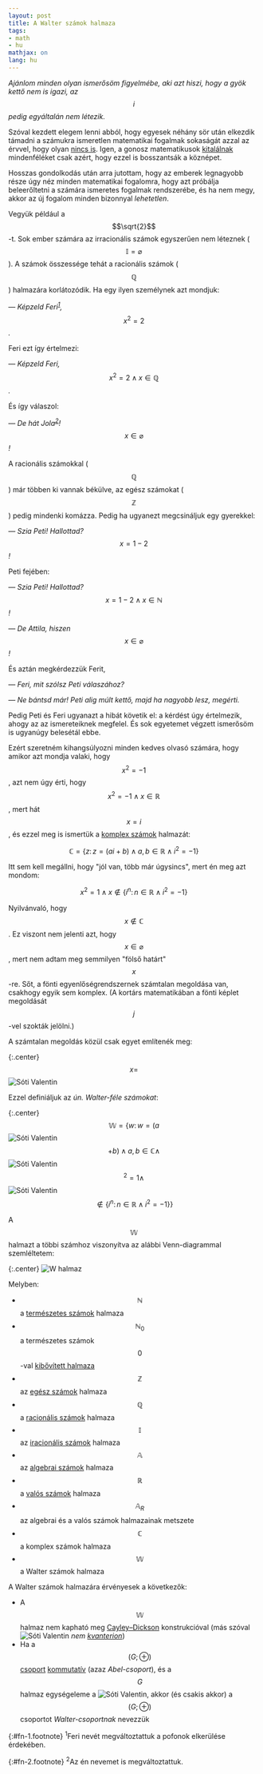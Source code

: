 ```yaml
---
layout: post
title: A Walter számok halmaza
tags:
- math
- hu
mathjax: on
lang: hu
---
```


*Ajánlom minden olyan ismerősöm figyelmébe, aki azt hiszi, hogy a gyök kettő
nem is igazi, az $$i$$ pedig egyáltalán nem létezik.*

Szóval kezdett elegem lenni abból, hogy egyesek néhány sör után elkezdik
támadni a számukra ismeretlen matematikai fogalmak sokaságát azzal az érvvel,
hogy olyan [nincs is][1]. Igen, a gonosz matematikusok [kitalálnak][2]
mindenféléket csak azért, hogy ezzel is bosszantsák a köznépet.

[1]: http://youtube.com/TbNymweHW4E
[2]: http://youtube.com/1EGDCh75SpQ

Hosszas gondolkodás után arra jutottam, hogy az emberek legnagyobb része úgy
néz minden matematikai fogalomra, hogy azt próbálja beleerőltetni a számára
ismeretes fogalmak rendszerébe, és ha nem megy, akkor az új fogalom minden
bizonnyal *lehetetlen*.

Vegyük például a $$\sqrt{2}$$-t. Sok ember számára az irracionális számok
egyszerűen nem léteznek ($$\mathbb{I} = \varnothing$$). A számok összessége
tehát a racionális számok ($$\mathbb{Q}$$) halmazára korlátozódik. Ha egy ilyen
személynek azt mondjuk:

— *Képzeld Feri<sup><a href="#fn-1" title="Feri nevét megváltoztattuk a pofonok
elkerülése érdekében.">1</a></sup>,* $$x^2=2$$ *.*

Feri ezt így értelmezi:

— *Képzeld Feri,* $$x^2=2 \land x \in \mathbb{Q}$$ *.*

És így válaszol:

— *De hát Jola<sup><a href="#fn-2" title="Az én nevemet is
megváltoztattuk.">2</a></sup>!* $$x \in \varnothing$$ *!*

A racionális számokkal ($$\mathbb{Q}$$) már többen ki vannak békülve, az egész
számokat ($$\mathbb{Z}$$) pedig mindenki komázza. Pedig ha ugyanezt
megcsináljuk egy gyerekkel:

— *Szia Peti! Hallottad?* $$x = 1-2$$ *!*

Peti fejében:

— *Szia Peti! Hallottad?* $$x = 1-2 \land x \in \mathbb{N}$$ *!*

— *De Attila, hiszen* $$x \in \varnothing$$ *!*

És aztán megkérdezzük Ferit,

— *Feri, mit szólsz Peti válaszához?*

— *Ne bántsd már! Peti alig múlt kettő, majd ha nagyobb lesz, megérti.*

Pedig Peti és Feri ugyanazt a hibát követik el: a kérdést úgy értelmezik, ahogy
az az ismereteiknek megfelel. És sok egyetemet végzett ismerősöm is ugyanúgy
belesétál ebbe.

Ezért szeretném kihangsúlyozni minden kedves olvasó számára, hogy amikor azt
mondja valaki, hogy $$x^2 = -1$$, azt nem úgy érti, hogy
$$x^2 = -1 \land x \in \mathbb{R}$$, mert hát $$x = i$$, és ezzel meg is
ismertük a [komplex számok][3] halmazát:

[3]: https://hu.wikipedia.org/wiki/Komplex_számok

$$\mathbb{C} = \{z \colon z = (ai+b) \land a, b \in \mathbb{R} \land i^2 = -1\}$$

Itt sem kell megállni, hogy "jól van, több már úgysincs", mert én meg azt
mondom:

$$x^2 = 1 \land x \notin \{i^n \colon n \in \mathbb{R} \land i^2 = -1\}$$

Nyilvánvaló, hogy $$x \notin \mathbb{C}$$. Ez viszont nem jelenti azt, hogy
$$x \in \varnothing$$, mert nem adtam meg semmilyen "fölső határt" $$x$$-re.
Sőt, a fönti egyenlőségrendszernek számtalan megoldása van, csakhogy egyik sem
komplex. (A kortárs matematikában a fönti képlet megoldását $$j$$-vel szokták
jelölni.)

A számtalan megoldás közül csak egyet említenék meg:

{:.center}
$$x =$$
<img class="icon-24" src="/images/2013/walter-48.jpg" title="Sóti Valentin">

Ezzel definiáljuk az *ún. Walter-féle számokat*:

{:.center}
$$\mathbb{W} = \{w \colon w = (a$$
<img class="icon-24" src="/images/2013/walter-48.jpg" title="Sóti Valentin">
$$+b) \land a, b \in \mathbb{C} \land$$
<img class="icon-24" src="/images/2013/walter-48.jpg" title="Sóti Valentin">
$$^2 = 1 \land$$
<img class="icon-24" src="/images/2013/walter-48.jpg" title="Sóti Valentin">
$$\notin \{i^n \colon n \in \mathbb{R} \land i^2 = -1\}\}$$

A $$\mathbb{W}$$ halmazt a többi számhoz viszonyítva az alábbi Venn-diagrammal
szemléltetem:

{:.center}
![W halmaz][4]

[4]: /images/2013/walter-halmaz.jpg

Melyben:

* $$\mathbb{N}$$ a [természetes számok][9] halmaza
* $$\mathbb{N}_0$$ a természetes számok $$0$$-val [kibővített halmaza][10]
* $$\mathbb{Z}$$ az [egész számok][11] halmaza
* $$\mathbb{Q}$$ a [racionális számok][12] halmaza
* $$\mathbb{I}$$ az [iracionális számok][13] halmaza
* $$\mathbb{A}$$ az [algebrai számok][14] halmaza
* $$\mathbb{R}$$ a [valós számok][15] halmaza
* $$\mathbb{A}_R$$ az algebrai és a valós számok halmazainak metszete
* $$\mathbb{C}$$ a komplex számok halmaza
* $$\mathbb{W}$$ a Walter számok halmaza

[9]: http://hu.wikipedia.org/wiki/Term%C3%A9szetes_sz%C3%A1mok
[10]: http://hu.wikipedia.org/wiki/Term%C3%A9szetes_sz%C3%A1mok#Term.C3.A9szetes_sz.C3.A1m-e_a_nulla.3F
[11]: https://hu.wikipedia.org/wiki/Eg%C3%A9sz_sz%C3%A1mok
[12]: https://hu.wikipedia.org/wiki/Racion%C3%A1lis_sz%C3%A1m
[13]: https://hu.wikipedia.org/wiki/Irracion%C3%A1lis_sz%C3%A1m
[14]: https://hu.wikipedia.org/wiki/Algebrai_sz%C3%A1m
[15]: https://hu.wikipedia.org/wiki/Val%C3%B3s_sz%C3%A1mok

A Walter számok halmazára érvényesek a következők:

* A $$\mathbb{W}$$ halmaz nem kapható meg [Cayley–Dickson][5] konstrukcióval
  (más szóval
  <img class="icon-24" src="/images/2013/walter-48.jpg" title="Sóti Valentin">
  *nem [kvanterion][6]*)
* Ha a $$(G; \oplus)$$ [csoport][7] [kommutatív][8] (azaz *Abel-csoport*), és a
  $$G$$ halmaz egységeleme a 
  <img class="icon-24" src="/images/2013/walter-48.jpg" title="Sóti Valentin">,
  akkor (és csakis akkor) a $$(G; \oplus)$$ csoportot *Walter-csoportnak*
  nevezzük

[5]: https://en.wikipedia.org/wiki/Cayley%E2%80%93Dickson_construction
[6]: https://en.wikipedia.org/wiki/Cayley%E2%80%93Dickson_construction#Quaternions
[7]: https://hu.wikipedia.org/wiki/Csoport_(matematika)
[8]: https://hu.wikipedia.org/wiki/Abel-csoport







{:#fn-1.footnote}
<sup>1</sup>Feri nevét megváltoztattuk a pofonok elkerülése érdekében.

{:#fn-2.footnote}
<sup>2</sup>Az én nevemet is megváltoztattuk.

